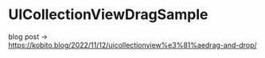# UICollectionViewDragSample
blog post -> https://kobito.blog/2022/11/12/uicollectionview%e3%81%aedrag-and-drop/
